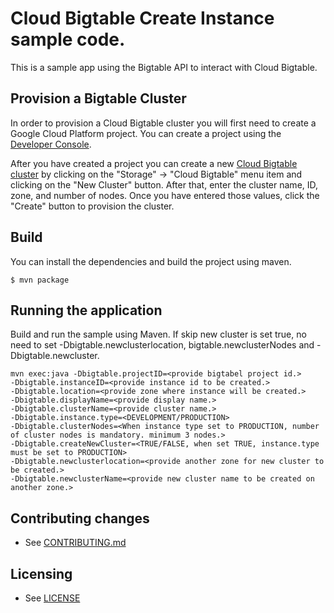 # Cloud Bigtable Create Instance sample code.

This is a sample app using the Bigtable API to interact with Cloud
Bigtable.

## Provision a Bigtable Cluster

In order to provision a Cloud Bigtable cluster you will first need to create a
Google Cloud Platform project. You can create a project using the [Developer
Console](https://cloud.google.com/console).

After you have created a project you can create a new [Cloud Bigtable cluster](https://cloud.google.com/bigtable/docs/creating-cluster) by
clicking on the "Storage" -> "Cloud Bigtable" menu item and clicking on the
"New Cluster" button.  After that, enter the cluster name, ID, zone, and number
of nodes. Once you have entered those values, click the "Create" button to
provision the cluster.

## Build

You can install the dependencies and build the project using maven.

    $ mvn package

## Running the application

Build and run the sample using Maven. If skip new cluster is set true, no need to set -Dbigtable.newclusterlocation, bigtable.newclusterNodes and -Dbigtable.newcluster.

    mvn exec:java -Dbigtable.projectID=<provide bigtabel project id.>
    -Dbigtable.instanceID=<provide instance id to be created.> 
    -Dbigtable.location=<provide zone where instance will be created.> 
    -Dbigtable.displayName=<provide display name.>
    -Dbigtable.clusterName=<provide cluster name.>
    -Dbigtable.instance.type=<DEVELOPMENT/PRODUCTION>
    -Dbigtable.clusterNodes=<When instance type set to PRODUCTION, number of cluster nodes is mandatory. minimum 3 nodes.>
    -Dbigtable.createNewCluster=<TRUE/FALSE, when set TRUE, instance.type must be set to PRODUCTION>
    -Dbigtable.newclusterlocation=<provide another zone for new cluster to be created.>
    -Dbigtable.newclusterName=<provide new cluster name to be created on another zone.>

## Contributing changes

* See [CONTRIBUTING.md](../../CONTRIBUTING.md)

## Licensing

* See [LICENSE](../../LICENSE)
